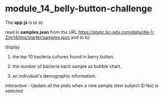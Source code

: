 # module_14_belly-button-challenge


The **app.js** is to a):

read in **samples.json** from the URL
https://static.bc-edx.com/data/dla-1-2/m14/lms/starter/samples.json and to b):

display

1. the top 10 bacteria cultures found in berry button.

2. the number of bacteria each sample as bubble chart.

3. an individual's demographic information.

interactive  - Update all the plots when a new sample (test subject ID No) is selected



